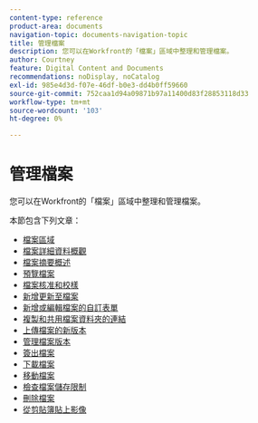```yaml
---
content-type: reference
product-area: documents
navigation-topic: documents-navigation-topic
title: 管理檔案
description: 您可以在Workfront的「檔案」區域中整理和管理檔案。
author: Courtney
feature: Digital Content and Documents
recommendations: noDisplay, noCatalog
exl-id: 985e4d3d-f07e-46df-b0e3-dd4b0ff59660
source-git-commit: 752caa1d94a09871b97a11400d83f28853118d33
workflow-type: tm+mt
source-wordcount: '103'
ht-degree: 0%

---
```


# 管理檔案

您可以在Workfront的「檔案」區域中整理和管理檔案。

本節包含下列文章&#x200B;：

* [檔案區域](../../documents/managing-documents/documents-area.md)
* [檔案詳細資料概觀](../../documents/managing-documents/document-details-overview.md)
* [檔案摘要概述](../../documents/managing-documents/summary-for-documents.md)
* [預覽檔案](../../documents/managing-documents/preview-documents.md)
* [檔案核准和校樣](../../documents/managing-documents/document-approvals-and-proofing.md)
* [新增更新至檔案](../../documents/managing-documents/add-update-documents.md)
* [新增或編輯檔案的自訂表單](../../documents/managing-documents/add-custom-form-documents.md)
* [複製和共用檔案資料夾的連結](/help/quicksilver/documents/managing-documents/copy-a-doc-folder-url.md)
* [上傳檔案的新版本](../../documents/managing-documents/upload-new-document-version.md)
* [管理檔案版本](../../documents/managing-documents/manage-document-versions.md)
* [簽出檔案](../../documents/managing-documents/check-out-documents.md)
* [下載檔案](../../documents/managing-documents/download-documents.md)
* [移動檔案](../../documents/managing-documents/move-documents.md)
* [檢查檔案儲存限制](../../documents/managing-documents/check-document-storage.md)
* [刪除檔案](../../documents/managing-documents/delete-documents.md)
* [從剪貼簿貼上影像](../../documents/managing-documents/paste-image-clipboard.md)
